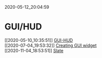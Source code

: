2020-05-12_20:04:59

# GUI/HUD

[[2020-05-10_10:35:51]] [GUI-HUD](./GUI-HUD.md)  
[[2020-07-04_19:53:32]] [Creating GUI widget](./Creating%20GUI%20widget.md)  
[[2020-11-04_18:53:51]] [Slate](./Slate.md)  